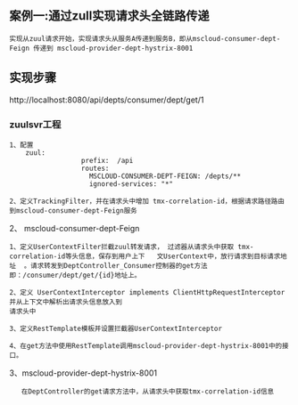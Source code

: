 ## 案例一:通过zull实现请求头全链路传递
	实现从zuul请求开始，实现请求头从服务A传递到服务B，即从mscloud-consumer-dept-Feign 传递到 mscloud-provider-dept-hystrix-8001

##  实现步骤

http://localhost:8080/api/depts/consumer/dept/get/1

###   zuulsvr工程

    1、配置
        zuul:
					  prefix:  /api
					  routes:
					    MSCLOUD-CONSUMER-DEPT-FEIGN: /depts/**
					    ignored-services: "*"
    
    2、定义TrackingFilter，并在请求头中增加 tmx-correlation-id，根据请求路径路由到mscloud-consumer-dept-Feign服务
      
2、 mscloud-consumer-dept-Feign 
     
     
    1、定义UserContextFilter拦截zuul转发请求， 过滤器从请求头中获取 tmx-correlation-id等头信息，保存到用户上下   文UserContext中，放行请求到目标请求地址  。请求转发到DeptController_Consumer控制器的get方法即：/consumer/dept/get/{id}地址上。
    
    2、定义 UserContextInterceptor implements ClientHttpRequestInterceptor 并从上下文中解析出请求头信息放入到
    请求头中
    
    3、定义RestTemplate模板并设置拦截器UserContextInterceptor
    
    4、在get方法中使用RestTemplate调用mscloud-provider-dept-hystrix-8001中的接口。
    
     
 3、mscloud-provider-dept-hystrix-8001
      
       在DeptController的get请求方法中，从请求头中获取tmx-correlation-id信息
 